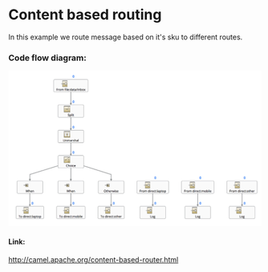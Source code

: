 # Content based routing
In this example we route message based on it's sku to different routes.

### Code flow diagram:
![alt text](../images/content-based-routing.png)

#### Link:
http://camel.apache.org/content-based-router.html